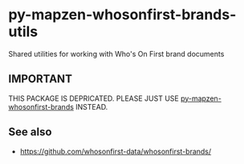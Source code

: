 # py-mapzen-whosonfirst-brands-utils

Shared utilities for working with Who's On First brand documents

## IMPORTANT

THIS PACKAGE IS DEPRICATED. PLEASE JUST USE [py-mapzen-whosonfirst-brands](https://github.com/whosonfirst-data/whosonfirst-brands) INSTEAD.

## See also

* https://github.com/whosonfirst-data/whosonfirst-brands/
